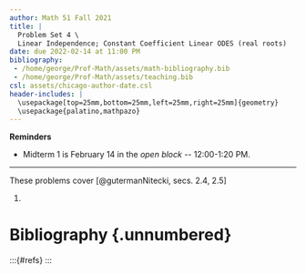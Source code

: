 ```yaml
---
author: Math 51 Fall 2021
title: |
  Problem Set 4 \
  Linear Independence; Constant Coefficient Linear ODES (real roots)
date: due 2022-02-14 at 11:00 PM
bibliography: 
 - /home/george/Prof-Math/assets/math-bibliography.bib
 - /home/george/Prof-Math/assets/teaching.bib 
csl: assets/chicago-author-date.csl
header-includes: |
  \usepackage[top=25mm,bottom=25mm,left=25mm,right=25mm]{geometry}
  \usepackage{palatino,mathpazo}
---
```


**Reminders**

- Midterm 1 is February 14 in the *open block* -- 12:00-1:20 PM.

-----

These problems cover [@gutermanNitecki, secs. 2.4, 2.5]

1. 


# Bibliography {.unnumbered}

:::{#refs}
:::
